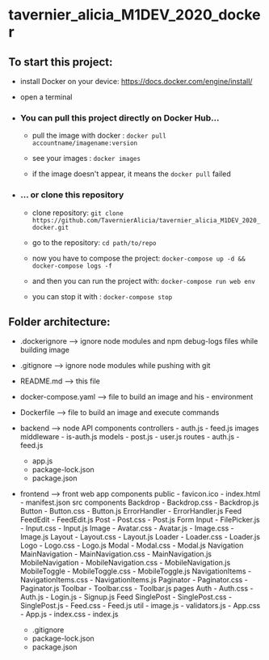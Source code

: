 # tavernier_alicia_M1DEV_2020_docker

## To start this project:

- install Docker on your device: https://docs.docker.com/engine/install/

- open a terminal

- ### You can pull this project directly on Docker Hub...

	- pull the image with docker :
	``` docker pull accountname/imagename:version ```

	- see your images :
	``` docker images ```

	- if the image doesn't appear, it means the ``` docker pull ``` failed


- ### ... or clone this repository

	- clone repository:
	``` git clone https://github.com/TavernierAlicia/tavernier_alicia_M1DEV_2020_docker.git ```

	- go to the repository:
	``` cd path/to/repo ```

	- now you have to compose the project:
	``` docker-compose up -d && docker-compose logs -f ``` 

	- and then you can run the project with: 
	``` docker-compose run web env ```

	- you can stop it with :
	``` docker-compose stop ```



## Folder architecture:

- .dockerignore --> ignore node modules and npm debug-logs files while building image 
- .gitignore --> ignore node modules while pushing with git
- README.md --> this file
- docker-compose.yaml --> file to build an image and his - environment
- Dockerfile --> file to build an image and execute commands

- backend --> node API components
	controllers
		- auth.js
		- feed.js
	images
	middleware
		- is-auth.js
	models
		- post.js
		- user.js
	routes
		- auth.js
		- feed.js
	- app.js
	- package-lock.json
	- package.json

- frontend --> front web app components
	public
		- favicon.ico
		- index.html
		- manifest.json
	src
		components
			Backdrop
				- Backdrop.css
				- Backdrop.js
			Button
				- Button.css
				- Button.js
			ErrorHandler
				- ErrorHandler.js
			Feed
				FeedEdit
					- FeedEdit.js
				Post
					- Post.css
					- Post.js
			Form
				Input
					- FilePicker.js
					- Input.css
					- Input.js
			Image
				- Avatar.css
				- Avatar.js
				- Image.css
				- Image.js
			Layout
				- Layout.css
				- Layout.js
			Loader
				- Loader.css
				- Loader.js
			Logo
				- Logo.css
				- Logo.js
			Modal
				- Modal.css
				- Modal.js
			Navigation
				MainNavigation
					- MainNavigation.css
					- MainNavigation.js
				MobileNavigation
					- MobileNavigation.css
					- MobileNavigation.js
				MobileToggle
					- MobileToggle.css
					- MobileToggle.js
				NavigationItems
					- NavigationItems.css
					- NavigationItems.js
			Paginator
				- Paginator.css
				-Paginator.js
				Toolbar
					- Toolbar.css
					- Toolbar.js
		pages
			Auth
				- Auth.css
				- Auth.js
				- Login.js
				- Signup.js
			Feed
				SinglePost
					- SinglePost.css
					- SinglePost.js
				- Feed.css
				- Feed.js
		util
			- image.js
			- validators.js
		- App.css
		- App.js
		- index.css
		- index.js
	- .gitignore
	- package-lock.json
	- package.json

